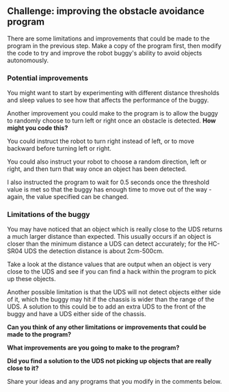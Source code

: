 [comment]: # (
Is this step open? Y/N
If so, short description of this step:
Related links:
Related files:
)

## Challenge: improving the obstacle avoidance program

There are some limitations and improvements that could be made to the program in the previous step. Make a copy of the program first, then modify the code to try and improve the robot buggy's ability to avoid objects autonomously.

### Potential improvements

You might want to start by experimenting with different distance thresholds and sleep values to see how that affects the performance of the buggy.

Another improvement you could make to the program is to allow the buggy to randomly choose to turn left or right once an obstacle is detected. **How might you code this?**





You could instruct the robot to turn right instead of left, or to move backward before turning left or right. 

You could also instruct your robot to choose a random direction, left or right, and then turn that way once an object has been detected. 


I also instructed the program to wait for 0.5 seconds once the threshold value is met so that the buggy has enough time to move out of the way - again, the value specified can be changed.



### Limitations of the buggy

You may have noticed that an object which is really close to the UDS returns a much larger distance than expected. This usually occurs if an object is closer than the minimum distance a UDS can detect accurately; for the HC-SR04 UDS the detection distance is about 2cm-500cm.

Take a look at the distance values that are output when an object is very close to the UDS and see if you can find a hack within the program to pick up these objects. 

Another possible limitation is that the UDS will not detect objects either side of it, which the buggy may hit if the chassis is wider than the range of the UDS. A solution to this could be to add an extra UDS to the front of the buggy and have a UDS either side of the chassis.

**Can you think of any other limitations or improvements that could be made to the program?**

**What improvements are you going to make to the program?**

**Did you find a solution to the UDS not picking up objects that are really close to it?**

Share your ideas and any programs that you modify in the comments below.